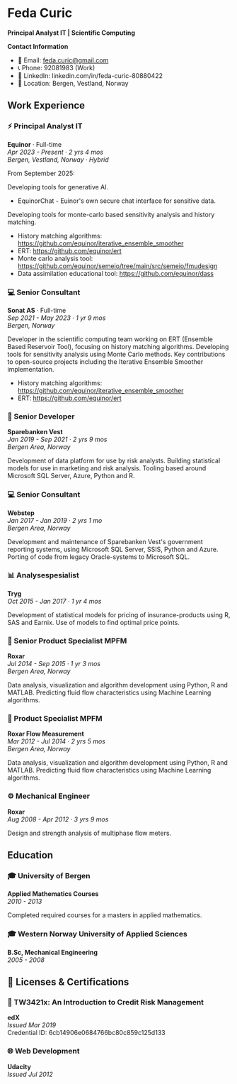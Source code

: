 # Feda Curic
**Principal Analyst IT | Scientific Computing**

**Contact Information**
- 📧 Email: feda.curic@gmail.com
- 📞 Phone: 92081983 (Work)
- 💼 LinkedIn: linkedin.com/in/feda-curic-80880422
- 📍 Location: Bergen, Vestland, Norway

## Work Experience

### ⚡ Principal Analyst IT
**Equinor** · Full-time  
*Apr 2023 - Present · 2 yrs 4 mos*  
*Bergen, Vestland, Norway · Hybrid*

From September 2025:

Developing tools for generative AI.

- EquinorChat - Euinor's own secure chat interface for sensitive data.

Developing tools for monte-carlo based sensitivity analysis and history matching.

- History matching algorithms: https://github.com/equinor/iterative_ensemble_smoother
- ERT: https://github.com/equinor/ert
- Monte carlo analysis tool: https://github.com/equinor/semeio/tree/main/src/semeio/fmudesign
- Data assimilation educational tool: https://github.com/equinor/dass

### 💻 Senior Consultant
**Sonat AS** · Full-time  
*Sep 2021 - May 2023 · 1 yr 9 mos*  
*Bergen, Norway*

Developer in the scientific computing team working on ERT (Ensemble Based Reservoir Tool), focusing on history matching algorithms. Developing tools for sensitivity analysis using Monte Carlo methods. Key contributions to open-source projects including the Iterative Ensemble Smoother implementation.
- History matching algorithms: https://github.com/equinor/iterative_ensemble_smoother
- ERT: https://github.com/equinor/ert

### 💾 Senior Developer
**Sparebanken Vest**  
*Jan 2019 - Sep 2021 · 2 yrs 9 mos*  
*Bergen Area, Norway*

Development of data platform for use by risk analysts. Building statistical models for use in marketing and risk analysis. Tooling based around Microsoft SQL Server, Azure, Python and R.

### 💻 Senior Consultant
**Webstep**  
*Jan 2017 - Jan 2019 · 2 yrs 1 mo*  
*Bergen Area, Norway*

Development and maintenance of Sparebanken Vest's government reporting systems, using Microsoft SQL Server, SSIS, Python and Azure. Porting of code from legacy Oracle-systems to Microsoft SQL.

### 📊 Analysespesialist
**Tryg**  
*Oct 2015 - Jan 2017 · 1 yr 4 mos*

Development of statistical models for pricing of insurance-products using R, SAS and Earnix. Use of models to find optimal price points.

### 🔬 Senior Product Specialist MPFM
**Roxar**  
*Jul 2014 - Sep 2015 · 1 yr 3 mos*  
*Bergen Area, Norway*

Data analysis, visualization and algorithm development using Python, R and MATLAB. Predicting fluid flow characteristics using Machine Learning algorithms.

### 🔬 Product Specialist MPFM
**Roxar Flow Measurement**  
*Mar 2012 - Jul 2014 · 2 yrs 5 mos*  
*Bergen Area, Norway*

Data analysis, visualization and algorithm development using Python, R and MATLAB. Predicting fluid flow characteristics using Machine Learning algorithms.

### ⚙️ Mechanical Engineer
**Roxar**  
*Aug 2008 - Apr 2012 · 3 yrs 9 mos*

Design and strength analysis of multiphase flow meters.

## Education

### 🎓 University of Bergen
**Applied Mathematics Courses**  
*2010 - 2013*

Completed required courses for a masters in applied mathematics.

### 🎓 Western Norway University of Applied Sciences
**B.Sc, Mechanical Engineering**  
*2005 - 2008*

## 📜 Licenses & Certifications

### 🏦 TW3421x: An Introduction to Credit Risk Management
**edX**  
*Issued Mar 2019*  
Credential ID: 6cb14906e0684766bc80c859c125d133

### 🌐 Web Development
**Udacity**  
*Issued Jul 2012*
